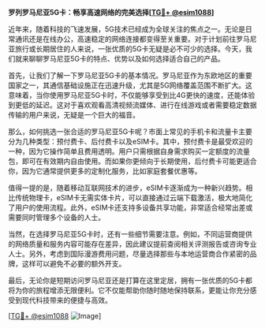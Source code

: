 **罗列罗马尼亚5G卡：畅享高速网络的完美选择[[TG💪+ @esim1088](https://t.me/s/esim1088)]**

近年来，随着科技的飞速发展，5G技术已经成为全球关注的焦点之一。无论是日常通讯还是在线办公，高速稳定的网络连接都变得至关重要。对于计划前往罗马尼亚旅行或长期居住的人来说，一张优质的5G卡无疑是必不可少的选择。今天，我们就来聊聊罗马尼亚5G卡的特点、优势以及如何选择适合自己的产品。

首先，让我们了解一下罗马尼亚5G卡的基本情况。罗马尼亚作为东欧地区的重要国家之一，其通信基础设施正在迅速升级，尤其是5G网络覆盖范围不断扩大。这意味着，当你使用罗马尼亚5G卡时，不仅能够享受到比4G更快的速度，还能体验到更低的延迟。这对于喜欢观看高清视频流媒体、进行在线游戏或者需要稳定数据传输的用户来说，无疑是一个巨大的福音。

那么，如何挑选一张合适的罗马尼亚5G卡呢？市面上常见的手机卡和流量卡主要分为几种类型：预付费卡、后付费卡以及eSIM卡。其中，预付费卡是最受欢迎的一种，因为它操作简单且费用透明。用户只需根据自身需求购买一定额度的流量包，即可在有效期内自由使用。而如果你更倾向于长期使用，后付费卡可能更适合你，因为它通常提供更多的定制化服务，比如家庭套餐优惠等。

值得一提的是，随着移动互联网技术的进步，eSIM卡逐渐成为一种新兴趋势。相比传统物理卡，eSIM卡无需实体卡片，可以直接通过云端下载激活，极大地简化了用户的使用流程。此外，eSIM卡还支持多设备共享功能，非常适合经常出差或需要同时管理多个设备的人士。

当然，在选择罗马尼亚5G卡时，还有一些细节需要注意。例如，不同运营商提供的网络质量和服务内容可能存在差异，因此建议提前查阅相关评测报告或咨询专业人士。另外，考虑到国际漫游费用问题，尽量选择那些与本地运营商合作紧密的品牌，这样可以避免不必要的额外开支。

最后，无论你是短期访问罗马尼亚还是打算在这里定居，拥有一张优质的5G卡都将为你的旅程增添无限便利。它不仅能帮助你随时随地保持联系，更能让你充分感受到现代科技带来的便捷与高效。

[[TG💪+ @esim1088](https://t.me/s/esim1088) ![Image](https://i.postimg.cc/4NQfJmqS/Snipaste-2025-05-13-00-14-12.png)]